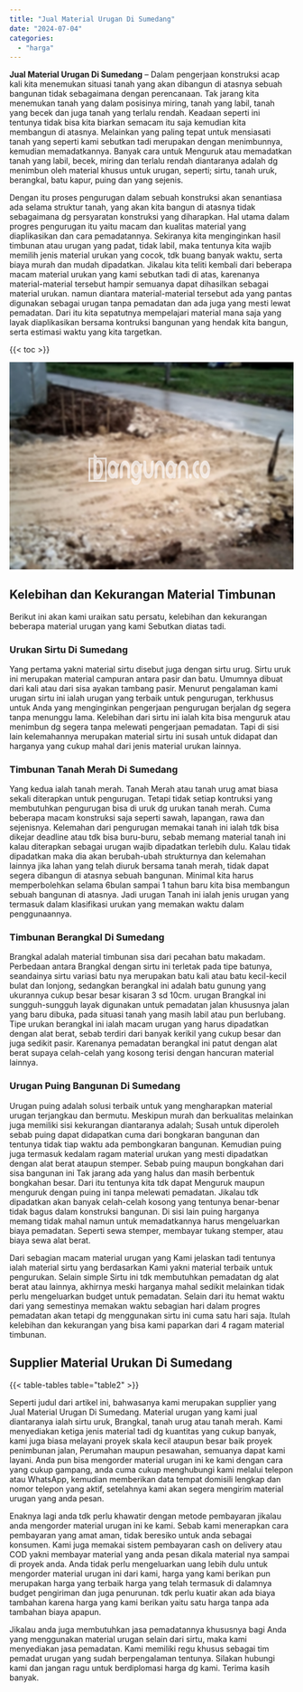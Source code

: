 ```yaml
---
title: "Jual Material Urugan Di Sumedang"
date: "2024-07-04"
categories: 
  - "harga"
---
```


**Jual Material Urugan Di Sumedang** – Dalam pengerjaan konstruksi acap kali kita menemukan situasi tanah yang akan dibangun di atasnya sebuah bangunan tidak sebagaimana dengan perencanaan. Tak jarang kita menemukan tanah yang dalam posisinya miring, tanah yang labil, tanah yang becek dan juga tanah yang terlalu rendah. Keadaan seperti ini tentunya tidak bisa kita biarkan semacam itu saja kemudian kita membangun di atasnya. Melainkan yang paling tepat untuk mensiasati tanah yang seperti kami sebutkan tadi merupakan dengan menimbunnya, kemudian memadatkannya. Banyak cara untuk Menguruk atau memadatkan tanah yang labil, becek, miring dan terlalu rendah diantaranya adalah dg menimbun oleh material khusus untuk urugan, seperti; sirtu, tanah uruk, berangkal, batu kapur, puing dan yang sejenis.

Dengan itu proses pengurugan dalam sebuah konstruksi akan senantiasa ada selama struktur tanah, yang akan kita bangun di atasnya tidak sebagaimana dg persyaratan konstruksi yang diharapkan. Hal utama dalam progres pengurugan itu yaitu macam dan kualitas material yang diaplikasikan dan cara pemadatannya. Sekiranya kita menginginkan hasil timbunan atau urugan yang padat, tidak labil, maka tentunya kita wajib memilih jenis material urukan yang cocok, tdk buang banyak waktu, serta biaya murah dan mudah dipadatkan. Jikalau kita teliti kembali dari beberapa macam material urukan yang kami sebutkan tadi di atas, karenanya material-material tersebut hampir semuanya dapat dihasilkan sebagai material urukan. namun diantara material-material tersebut ada yang pantas digunakan sebagai urugan tanpa pemadatan dan ada juga yang mesti lewat pemadatan. Dari itu kita sepatutnya mempelajari material mana saja yang layak diaplikasikan bersama kontruksi bangunan yang hendak kita bangun, serta estimasi waktu yang kita targetkan.

{{< toc >}}

![Jual Material Urugan Di Sumedang](/images/jual-urugan-07.png)

## Kelebihan dan Kekurangan Material Timbunan

Berikut ini akan kami uraikan satu persatu, kelebihan dan kekurangan beberapa material urugan yang kami Sebutkan diatas tadi.

### Urukan Sirtu Di Sumedang

Yang pertama yakni material sirtu disebut juga dengan sirtu urug. Sirtu uruk ini merupakan material campuran antara pasir dan batu. Umumnya dibuat dari kali atau dari sisa ayakan tambang pasir. Menurut pengalaman kami urugan sirtu ini ialah urugan yang terbaik untuk pengurugan, terkhusus untuk Anda yang menginginkan pengerjaan pengurugan berjalan dg segera tanpa menunggu lama. Kelebihan dari sirtu ini ialah kita bisa menguruk atau menimbun dg segera tanpa melewati pengerjaan pemadatan. Tapi di sisi lain kelemahannya merupakan material sirtu ini susah untuk didapat dan harganya yang cukup mahal dari jenis material urukan lainnya.

### Timbunan Tanah Merah Di Sumedang

Yang kedua ialah tanah merah. Tanah Merah atau tanah urug amat biasa sekali diterapkan untuk pengurugan. Tetapi tidak setiap kontruksi yang membutuhkan pengurugan bisa di uruk dg urukan tanah merah. Cuma beberapa macam konstruksi saja seperti sawah, lapangan, rawa dan sejenisnya. Kelemahan dari pengurugan memakai tanah ini ialah tdk bisa dikejar deadline atau tdk bisa buru-buru, sebab memang material tanah ini kalau diterapkan sebagai urugan wajib dipadatkan terlebih dulu. Kalau tidak dipadatkan maka dia akan berubah-ubah strukturnya dan kelemahan lainnya jika lahan yang telah diuruk bersama tanah merah, tidak dapat segera dibangun di atasnya sebuah bangunan. Minimal kita harus memperbolehkan selama 6bulan sampai 1 tahun baru kita bisa membangun sebuah bangunan di atasnya. Jadi urugan Tanah ini ialah jenis urugan yang termasuk dalam klasifikasi urukan yang memakan waktu dalam penggunaannya.

### Timbunan Berangkal Di Sumedang

Brangkal adalah material timbunan sisa dari pecahan batu makadam. Perbedaan antara Brangkal dengan sirtu ini terletak pada tipe batunya, seandainya sirtu variasi batu nya merupakan batu kali atau batu kecil-kecil bulat dan lonjong, sedangkan berangkal ini adalah batu gunung yang ukurannya cukup besar besar kisaran 3 sd 10cm. urugan Brangkal ini sungguh-sungguh layak digunakan untuk pemadatan jalan khususnya jalan yang baru dibuka, pada situasi tanah yang masih labil atau pun berlubang. Tipe urukan berangkal ini ialah macam urugan yang harus dipadatkan dengan alat berat, sebab terdiri dari banyak kerikil yang cukup besar dan juga sedikit pasir. Karenanya pemadatan berangkal ini patut dengan alat berat supaya celah-celah yang kosong terisi dengan hancuran material lainnya.

### Urugan Puing Bangunan Di Sumedang

Urugan puing adalah solusi terbaik untuk yang mengharapkan material urugan terjangkau dan bermutu. Meskipun murah dan berkualitas melainkan juga memiliki sisi kekurangan diantaranya adalah; Susah untuk diperoleh sebab puing dapat didapatkan cuma dari bongkaran bangunan dan tentunya tidak tiap waktu ada pembongkaran bangunan. Kemudian puing juga termasuk kedalam ragam material urukan yang mesti dipadatkan dengan alat berat ataupun stemper. Sebab puing maupun bongkahan dari sisa bangunan ini Tak jarang ada yang halus dan masih berbentuk bongkahan besar. Dari itu tentunya kita tdk dapat Menguruk maupun menguruk dengan puing ini tanpa melewati pemadatan. Jikalau tdk dipadatkan akan banyak celah-celah kosong yang tentunya benar-benar tidak bagus dalam konstruksi bangunan. Di sisi lain puing harganya memang tidak mahal namun untuk memadatkannya harus mengeluarkan biaya pemadatan. Seperti sewa stemper, membayar tukang stemper, atau biaya sewa alat berat.

Dari sebagian macam material urugan yang Kami jelaskan tadi tentunya ialah material sirtu yang berdasarkan Kami yakni material terbaik untuk pengurukan. Selain simple Sirtu ini tdk membutuhkan pemadatan dg alat berat atau lainnya, akhirnya meski harganya mahal sedikit melainkan tidak perlu mengeluarkan budget untuk pemadatan. Selain dari itu hemat waktu dari yang semestinya memakan waktu sebagian hari dalam progres pemadatan akan tetapi dg menggunakan sirtu ini cuma satu hari saja. Itulah kelebihan dan kekurangan yang bisa kami paparkan dari 4 ragam material timbunan.

## Supplier Material Urukan Di Sumedang

{{< table-tables table="table2" >}}

Seperti judul dari artikel ini, bahwasanya kami merupakan supplier yang Jual Material Urugan Di Sumedang. Material urugan yang kami jual diantaranya ialah sirtu uruk, Brangkal, tanah urug atau tanah merah. Kami menyediakan ketiga jenis material tadi dg kuantitas yang cukup banyak, kami juga biasa melayani proyek skala kecil ataupun besar baik proyek penimbunan jalan, Perumahan maupun pesawahan, semuanya dapat kami layani. Anda pun bisa mengorder material urugan ini ke kami dengan cara yang cukup gampang, anda cuma cukup menghubungi kami melalui telepon atau WhatsApp, kemudian memberikan data tempat domisili lengkap dan nomor telepon yang aktif, setelahnya kami akan segera mengirim material urugan yang anda pesan.

Enaknya lagi anda tdk perlu khawatir dengan metode pembayaran jikalau anda mengorder material urugan ini ke kami. Sebab kami menerapkan cara pembayaran yang amat aman, tidak beresiko untuk anda sebagai konsumen. Kami juga memakai sistem pembayaran cash on delivery atau COD yakni membayar material yang anda pesan dikala material nya sampai di proyek anda. Anda tidak perlu mengeluarkan uang lebih dulu untuk mengorder material urugan ini dari kami, harga yang kami berikan pun merupakan harga yang terbaik harga yang telah termasuk di dalamnya budget pengiriman dan juga penurunan. tdk perlu kuatir akan ada biaya tambahan karena harga yang kami berikan yaitu satu harga tanpa ada tambahan biaya apapun.

Jikalau anda juga membutuhkan jasa pemadatannya khususnya bagi Anda yang menggunakan material urugan selain dari sirtu, maka kami menyediakan jasa pemadatan. Kami memiliki regu khusus sebagai tim pemadat urugan yang sudah berpengalaman tentunya. Silakan hubungi kami dan jangan ragu untuk berdiplomasi harga dg kami. Terima kasih banyak.
